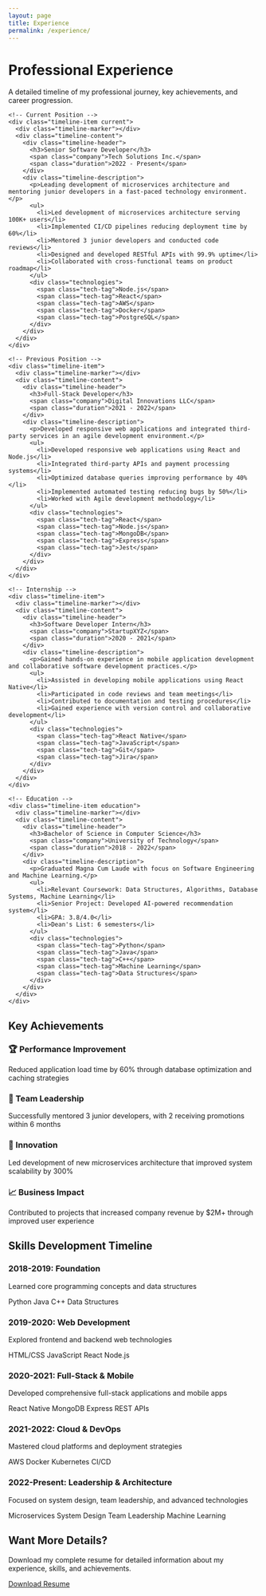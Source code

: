```yaml
---
layout: page
title: Experience
permalink: /experience/
---
```


<div class="experience-content">
  <h1 class="text-center mb-4">Professional Experience</h1>
  <p class="text-center mb-4">A detailed timeline of my professional journey, key achievements, and career progression.</p>

  <!-- Experience Timeline -->
  <div class="timeline">
    
    <!-- Current Position -->
    <div class="timeline-item current">
      <div class="timeline-marker"></div>
      <div class="timeline-content">
        <div class="timeline-header">
          <h3>Senior Software Developer</h3>
          <span class="company">Tech Solutions Inc.</span>
          <span class="duration">2022 - Present</span>
        </div>
        <div class="timeline-description">
          <p>Leading development of microservices architecture and mentoring junior developers in a fast-paced technology environment.</p>
          <ul>
            <li>Led development of microservices architecture serving 100K+ users</li>
            <li>Implemented CI/CD pipelines reducing deployment time by 60%</li>
            <li>Mentored 3 junior developers and conducted code reviews</li>
            <li>Designed and developed RESTful APIs with 99.9% uptime</li>
            <li>Collaborated with cross-functional teams on product roadmap</li>
          </ul>
          <div class="technologies">
            <span class="tech-tag">Node.js</span>
            <span class="tech-tag">React</span>
            <span class="tech-tag">AWS</span>
            <span class="tech-tag">Docker</span>
            <span class="tech-tag">PostgreSQL</span>
          </div>
        </div>
      </div>
    </div>

    <!-- Previous Position -->
    <div class="timeline-item">
      <div class="timeline-marker"></div>
      <div class="timeline-content">
        <div class="timeline-header">
          <h3>Full-Stack Developer</h3>
          <span class="company">Digital Innovations LLC</span>
          <span class="duration">2021 - 2022</span>
        </div>
        <div class="timeline-description">
          <p>Developed responsive web applications and integrated third-party services in an agile development environment.</p>
          <ul>
            <li>Developed responsive web applications using React and Node.js</li>
            <li>Integrated third-party APIs and payment processing systems</li>
            <li>Optimized database queries improving performance by 40%</li>
            <li>Implemented automated testing reducing bugs by 50%</li>
            <li>Worked with Agile development methodology</li>
          </ul>
          <div class="technologies">
            <span class="tech-tag">React</span>
            <span class="tech-tag">Node.js</span>
            <span class="tech-tag">MongoDB</span>
            <span class="tech-tag">Express</span>
            <span class="tech-tag">Jest</span>
          </div>
        </div>
      </div>
    </div>

    <!-- Internship -->
    <div class="timeline-item">
      <div class="timeline-marker"></div>
      <div class="timeline-content">
        <div class="timeline-header">
          <h3>Software Developer Intern</h3>
          <span class="company">StartupXYZ</span>
          <span class="duration">2020 - 2021</span>
        </div>
        <div class="timeline-description">
          <p>Gained hands-on experience in mobile application development and collaborative software development practices.</p>
          <ul>
            <li>Assisted in developing mobile applications using React Native</li>
            <li>Participated in code reviews and team meetings</li>
            <li>Contributed to documentation and testing procedures</li>
            <li>Gained experience with version control and collaborative development</li>
          </ul>
          <div class="technologies">
            <span class="tech-tag">React Native</span>
            <span class="tech-tag">JavaScript</span>
            <span class="tech-tag">Git</span>
            <span class="tech-tag">Jira</span>
          </div>
        </div>
      </div>
    </div>

    <!-- Education -->
    <div class="timeline-item education">
      <div class="timeline-marker"></div>
      <div class="timeline-content">
        <div class="timeline-header">
          <h3>Bachelor of Science in Computer Science</h3>
          <span class="company">University of Technology</span>
          <span class="duration">2018 - 2022</span>
        </div>
        <div class="timeline-description">
          <p>Graduated Magna Cum Laude with focus on Software Engineering and Machine Learning.</p>
          <ul>
            <li>Relevant Coursework: Data Structures, Algorithms, Database Systems, Machine Learning</li>
            <li>Senior Project: Developed AI-powered recommendation system</li>
            <li>GPA: 3.8/4.0</li>
            <li>Dean's List: 6 semesters</li>
          </ul>
          <div class="technologies">
            <span class="tech-tag">Python</span>
            <span class="tech-tag">Java</span>
            <span class="tech-tag">C++</span>
            <span class="tech-tag">Machine Learning</span>
            <span class="tech-tag">Data Structures</span>
          </div>
        </div>
      </div>
    </div>

  </div>

  <!-- Key Achievements Section -->
  <div class="achievements-section">
    <h2>Key Achievements</h2>
    <div class="achievements-grid">
      <div class="achievement-item">
        <h3>🏆 Performance Improvement</h3>
        <p>Reduced application load time by 60% through database optimization and caching strategies</p>
      </div>
      <div class="achievement-item">
        <h3>👥 Team Leadership</h3>
        <p>Successfully mentored 3 junior developers, with 2 receiving promotions within 6 months</p>
      </div>
      <div class="achievement-item">
        <h3>🚀 Innovation</h3>
        <p>Led development of new microservices architecture that improved system scalability by 300%</p>
      </div>
      <div class="achievement-item">
        <h3>📈 Business Impact</h3>
        <p>Contributed to projects that increased company revenue by $2M+ through improved user experience</p>
      </div>
    </div>
  </div>

  <!-- Skills Progression -->
  <div class="skills-progression">
    <h2>Skills Development Timeline</h2>
    <div class="skills-timeline">
      <div class="skill-period">
        <h3>2018-2019: Foundation</h3>
        <p>Learned core programming concepts and data structures</p>
        <div class="skill-tags">
          <span class="skill-tag">Python</span>
          <span class="skill-tag">Java</span>
          <span class="skill-tag">C++</span>
          <span class="skill-tag">Data Structures</span>
        </div>
      </div>
      <div class="skill-period">
        <h3>2019-2020: Web Development</h3>
        <p>Explored frontend and backend web technologies</p>
        <div class="skill-tags">
          <span class="skill-tag">HTML/CSS</span>
          <span class="skill-tag">JavaScript</span>
          <span class="skill-tag">React</span>
          <span class="skill-tag">Node.js</span>
        </div>
      </div>
      <div class="skill-period">
        <h3>2020-2021: Full-Stack & Mobile</h3>
        <p>Developed comprehensive full-stack applications and mobile apps</p>
        <div class="skill-tags">
          <span class="skill-tag">React Native</span>
          <span class="skill-tag">MongoDB</span>
          <span class="skill-tag">Express</span>
          <span class="skill-tag">REST APIs</span>
        </div>
      </div>
      <div class="skill-period">
        <h3>2021-2022: Cloud & DevOps</h3>
        <p>Mastered cloud platforms and deployment strategies</p>
        <div class="skill-tags">
          <span class="skill-tag">AWS</span>
          <span class="skill-tag">Docker</span>
          <span class="skill-tag">Kubernetes</span>
          <span class="skill-tag">CI/CD</span>
        </div>
      </div>
      <div class="skill-period">
        <h3>2022-Present: Leadership & Architecture</h3>
        <p>Focused on system design, team leadership, and advanced technologies</p>
        <div class="skill-tags">
          <span class="skill-tag">Microservices</span>
          <span class="skill-tag">System Design</span>
          <span class="skill-tag">Team Leadership</span>
          <span class="skill-tag">Machine Learning</span>
        </div>
      </div>
    </div>
  </div>

  <!-- Download Resume CTA -->
  <div class="resume-cta">
    <h2>Want More Details?</h2>
    <p>Download my complete resume for detailed information about my experience, skills, and achievements.</p>
    <a href="{{ '/contact/' | relative_url }}" class="btn btn-primary">Download Resume</a>
  </div>
</div>
